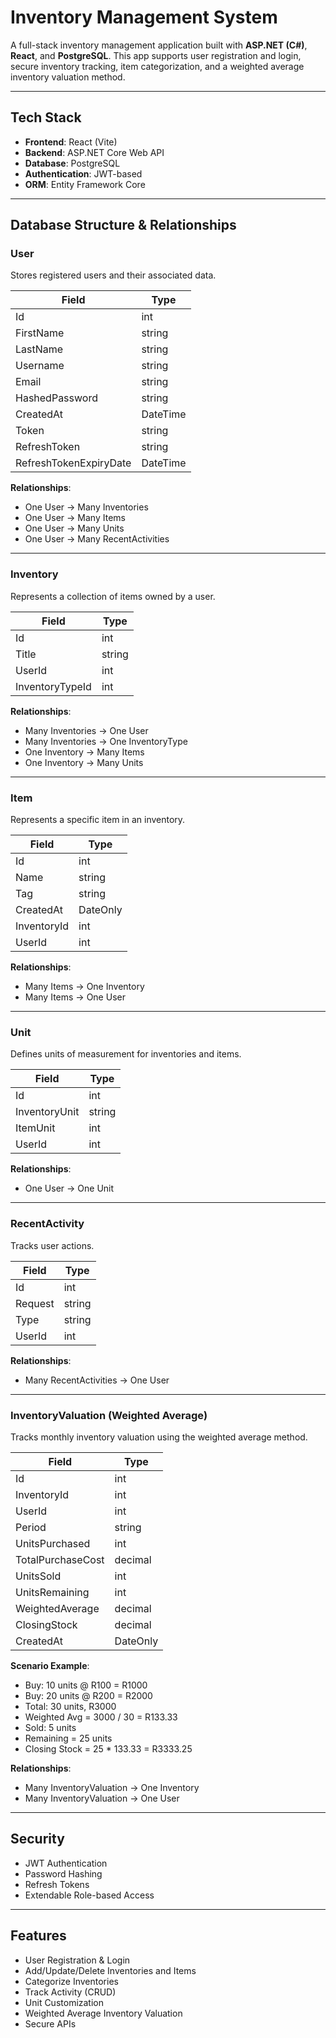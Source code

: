 
# Inventory Management System

A full-stack inventory management application built with **ASP.NET (C#)**, **React**, and **PostgreSQL**. This app supports user registration and login, secure inventory tracking, item categorization, and a weighted average inventory valuation method.

---

## Tech Stack

- **Frontend**: React (Vite)
- **Backend**: ASP.NET Core Web API
- **Database**: PostgreSQL
- **Authentication**: JWT-based
- **ORM**: Entity Framework Core

---

## Database Structure & Relationships

### User

Stores registered users and their associated data.

| Field                  | Type     |
| ---------------------- | -------- |
| Id                     | int      |
| FirstName              | string   |
| LastName               | string   |
| Username               | string   |
| Email                  | string   |
| HashedPassword         | string   |
| CreatedAt              | DateTime |
| Token                  | string   |
| RefreshToken           | string   |
| RefreshTokenExpiryDate | DateTime |

**Relationships**:

- One User -> Many Inventories
- One User -> Many Items
- One User -> Many Units
- One User -> Many RecentActivities

---

### Inventory

Represents a collection of items owned by a user.

| Field           | Type   |
| --------------- | ------ |
| Id              | int    |
| Title           | string |
| UserId          | int    |
| InventoryTypeId | int    |

**Relationships**:

- Many Inventories -> One User
- Many Inventories -> One InventoryType
- One Inventory -> Many Items
- One Inventory -> Many Units

---

### Item

Represents a specific item in an inventory.

| Field       | Type     |
| ----------- | -------- |
| Id          | int      |
| Name        | string   |
| Tag         | string   |
| CreatedAt   | DateOnly |
| InventoryId | int      |
| UserId      | int      |

**Relationships**:

- Many Items -> One Inventory
- Many Items -> One User

---

### Unit

Defines units of measurement for inventories and items.

| Field         | Type   |
| ------------- | ------ |
| Id            | int    |
| InventoryUnit | string |
| ItemUnit      | int    |
| UserId        | int    |

**Relationships**:

- One User -> One Unit

---

### RecentActivity

Tracks user actions.

| Field   | Type   |
| ------- | ------ |
| Id      | int    |
| Request | string |
| Type    | string |
| UserId  | int    |

**Relationships**:

- Many RecentActivities -> One User

---

### InventoryValuation (Weighted Average)

Tracks monthly inventory valuation using the weighted average method.

| Field             | Type     |
| ----------------- | -------- |
| Id                | int      |
| InventoryId       | int      |
| UserId            | int      |
| Period            | string   |
| UnitsPurchased    | int      |
| TotalPurchaseCost | decimal  |
| UnitsSold         | int      |
| UnitsRemaining    | int      |
| WeightedAverage   | decimal  |
| ClosingStock      | decimal  |
| CreatedAt         | DateOnly |

**Scenario Example**:

- Buy: 10 units @ R100 = R1000
- Buy: 20 units @ R200 = R2000
- Total: 30 units, R3000
- Weighted Avg = 3000 / 30 = R133.33
- Sold: 5 units
- Remaining = 25 units
- Closing Stock = 25 * 133.33 = R3333.25

**Relationships**:

- Many InventoryValuation -> One Inventory
- Many InventoryValuation -> One User

---

## Security

- JWT Authentication
- Password Hashing
- Refresh Tokens
- Extendable Role-based Access

---

## Features

- User Registration & Login
- Add/Update/Delete Inventories and Items
- Categorize Inventories
- Track Activity (CRUD)
- Unit Customization
- Weighted Average Inventory Valuation
- Secure APIs
